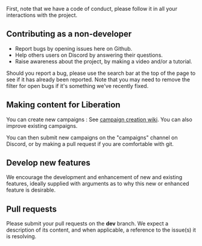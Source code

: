 First, note that we have a code of conduct, please follow it in all your interactions with the project.

## Contributing as a non-developer
 
* Report bugs by opening issues here on Github.
* Help others users on Discord by answering their questions.
* Raise awareness about the project, by making a video and/or a tutorial.

Should you report a bug, please use the search bar at the top of the page to see if it has already been reported.
Note that you may need to remove the filter for open bugs if it's something we've recently fixed.

## Making content for Liberation

You can create new campaigns : See [campaign creation wiki](https://github.com/dcs-liberation/dcs_liberation/wiki/Custom-Campaigns).
You can also improve existing campaigns.

You can then submit new campaigns on the "campaigns" channel on Discord, or by making a pull request if you are comfortable with git. 

## Develop new features

We encourage the development and enhancement of new and existing features,
ideally supplied with arguments as to why this new or enhanced feature is desirable.

## Pull requests

Please submit your pull requests on the **dev** branch. We expect a description of its content, and when applicable, a reference to the issue(s) it is resolving.
